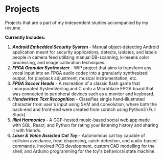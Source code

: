 # Projects
Projects that are a part of my independent studies accompanied by my resume.

**Currently Includes:**
1. ***Android Embedded Security System*** - Manual object-detecting Android application meant for security applications, detects, isolates, and labels people in camera feed utilizing manual DB-scanning, k-means color processing, and image calibration techniques.
2. ***FPGA Granular Synthesizer*** - WIP project that aims to transform any vocal input into an FPGA audio codec into a granularly synthesized output, for playback adjustment, musical instrumentation, etc.
3. ***FPGA Soccer Heads*** - A recreation of a classic flash game that incorporated SystemVerilog and C onto a Microblaze FPGA board that was connected to peripheral devices such as a monitor and keyboard.
4. ***Handwritten Text Recognition*** - Classifies single hand-illustrated character from user's input using SVM and convolution, where both the back-end and front-end were created from scratch using Python3 (Full Stack).
5. ***Illini Harmonics*** - A GCP-hosted music-based social web app made with SQL, React, and Python for rating your listening history and sharing it with friends.
6. ***Laser & Voice Assisted Cat Toy*** - Autonomous cat toy capable of collision avoidance, treat dispensing, catch detection, and audio-based commands. Involved PCB development, custom CAD modelling for the shell, and Arduino programming for the toy's behavioral state machine.
